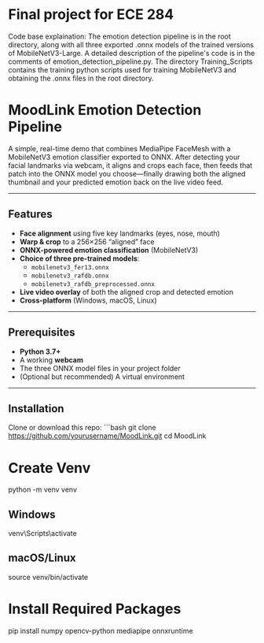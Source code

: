 # Final project for ECE 284
Code base explaination: The emotion detection pipeline is in the root directory, along with all three exported .onnx models of the trained versions of MobileNetV3-Large. A detailed description of the pipeline's code is in the comments of emotion_detection_pipeline.py.
The directory Training_Scripts contains the training python scripts used for training MobileNetV3 and obtaining the .onnx files in the root directory. 

# MoodLink Emotion Detection Pipeline

A simple, real-time demo that combines MediaPipe FaceMesh with a MobileNetV3 emotion classifier exported to ONNX. After detecting your facial landmarks via webcam, it aligns and crops each face, then feeds that patch into the ONNX model you choose—finally drawing both the aligned thumbnail and your predicted emotion back on the live video feed.

---

## Features

- **Face alignment** using five key landmarks (eyes, nose, mouth)  
- **Warp & crop** to a 256×256 “aligned” face  
- **ONNX-powered emotion classification** (MobileNetV3)  
- **Choice of three pre-trained models**:  
  - `mobilenetv3_fer13.onnx`  
  - `mobilenetv3_rafdb.onnx`  
  - `mobilenetv3_rafdb_preprocessed.onnx`  
- **Live video overlay** of both the aligned crop and detected emotion  
- **Cross-platform** (Windows, macOS, Linux)

---

## Prerequisites

- **Python 3.7+**  
- A working **webcam**  
- The three ONNX model files in your project folder  
- (Optional but recommended) A virtual environment

---

## Installation

Clone or download this repo:  ```bash
   git clone https://github.com/yourusername/MoodLink.git
   cd MoodLink

# Create Venv

python -m venv venv
## Windows
venv\Scripts\activate
## macOS/Linux
source venv/bin/activate

# Install Required Packages

pip install numpy opencv-python mediapipe onnxruntime